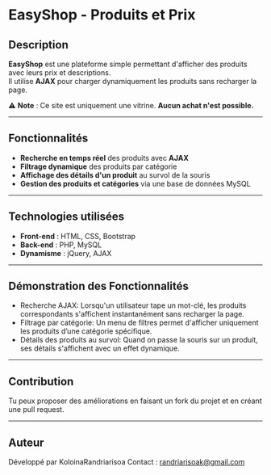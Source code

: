 #  EasyShop - Produits et Prix

## Description
**EasyShop** est une plateforme simple permettant d'afficher des produits avec leurs prix et descriptions.  
Il utilise **AJAX** pour charger dynamiquement les produits sans recharger la page.  

⚠️ **Note** : Ce site est uniquement une vitrine. **Aucun achat n'est possible.**  

---

##  Fonctionnalités
- **Recherche en temps réel** des produits avec **AJAX**  
- **Filtrage dynamique** des produits par catégorie  
- **Affichage des détails d'un produit** au survol de la souris  
- **Gestion des produits et catégories** via une base de données MySQL  

---

## Technologies utilisées
- **Front-end** : HTML, CSS, Bootstrap  
- **Back-end** : PHP, MySQL  
- **Dynamisme** : jQuery, AJAX  

---

##  Démonstration des Fonctionnalités
- Recherche AJAX: Lorsqu'un utilisateur tape un mot-clé, les produits correspondants s'affichent instantanément sans recharger la page.
- Filtrage par catégorie: Un menu de filtres permet d'afficher uniquement les produits d’une catégorie spécifique.
- Détails des produits au survol: Quand on passe la souris sur un produit, ses détails s'affichent avec un effet dynamique.

---

## Contribution
Tu peux proposer des améliorations en faisant un fork du projet et en créant une pull request.

---

## Auteur
Développé par KoloinaRandriarisoa
Contact : randriarisoak@gmail.com



